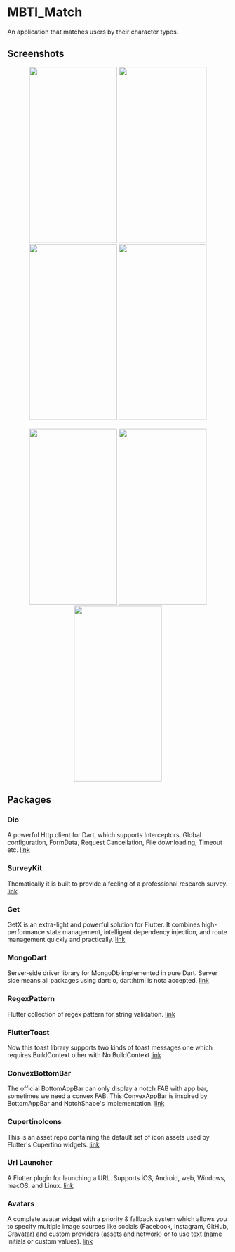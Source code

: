 # MBTI_Match

An application that matches users by their character types.

## Screenshots

<div style="text-align:center"><img src="https://github.com/MortuusestChe/MBTI-Match/blob/main/lib/assets/screenshots/1.jpg" width="200" height="400"/>
<img src="https://github.com/MortuusestChe/MBTI-Match/blob/main/lib/assets/screenshots/2.jpg" width="200" height="400" />
  <img src="https://github.com/MortuusestChe/MBTI-Match/blob/main/lib/assets/screenshots/3.jpg" width="200" height="400" />
  <img src="https://github.com/MortuusestChe/MBTI-Match/blob/main/lib/assets/screenshots/4.jpg" width="200" height="400" />

</div>
<br />

<div style="text-align:center">
  <img src="https://github.com/MortuusestChe/MBTI-Match/blob/main/lib/assets/screenshots/5.jpg" width="200" height="400"/>
  <img src="https://github.com/MortuusestChe/MBTI-Match/blob/main/lib/assets/screenshots/6.jpg"width="200" height="400" />
  <img src="https://github.com/MortuusestChe/MBTI-Match/blob/main/lib/assets/screenshots/7.jpg" width="200" height="400"/>
</div>

## Packages

### Dio

A powerful Http client for Dart, which supports Interceptors, Global configuration, FormData, Request Cancellation, File downloading, Timeout etc.
[link](https://pub.dev/packages/dio)

### SurveyKit

Thematically it is built to provide a feeling of a professional research survey.
[link](https://pub.dev/packages/survey_kit)

### Get

GetX is an extra-light and powerful solution for Flutter. It combines high-performance state management, intelligent dependency injection, and route management quickly and practically.
[link](https://pub.dev/packages/get)

### MongoDart

Server-side driver library for MongoDb implemented in pure Dart. Server side means all packages using dart:io, dart:html is nota accepted.
[link](https://pub.dev/packages/mongo_dart)

### RegexPattern

Flutter collection of regex pattern for string validation.
[link](https://pub.dev/packages/regexpattern)

### FlutterToast

Now this toast library supports two kinds of toast messages one which requires BuildContext other with No BuildContext
[link](https://pub.dev/packages/fluttertoast)

### ConvexBottomBar

The official BottomAppBar can only display a notch FAB with app bar, sometimes we need a convex FAB. This ConvexAppBar is inspired by BottomAppBar and NotchShape's implementation.
[link](https://pub.dev/packages/convex_bottom_bar)

### CupertinoIcons

This is an asset repo containing the default set of icon assets used by Flutter's Cupertino widgets.
[link](https://pub.dev/packages/cupertino_icons)

### Url Launcher

A Flutter plugin for launching a URL. Supports iOS, Android, web, Windows, macOS, and Linux.
[link](https://pub.dev/packages/url_launcher)

### Avatars

A complete avatar widget with a priority & fallback system which allows you to specify multiple image sources like socials (Facebook, Instagram, GitHub, Gravatar) and custom providers (assets and network) or to use text (name initials or custom values).
[link](https://pub.dev/packages/avatars)
